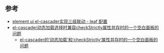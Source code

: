 ## 参考
* [element ui el-cascader实现三级联动 - leaf 配置](https://blog.csdn.net/weixin_50329459/article/details/108220019)
* [el-cascader动态加载选择时兼容checkStrictly属性并存时的一个空白面板的问题](https://blog.csdn.net/weixin_38912662/article/details/128483869)
    * [el-cascader的‘动态加载’和‘checkStrictly’属性并存时的一个空白面板的问题](https://segmentfault.com/q/1010000020901031)